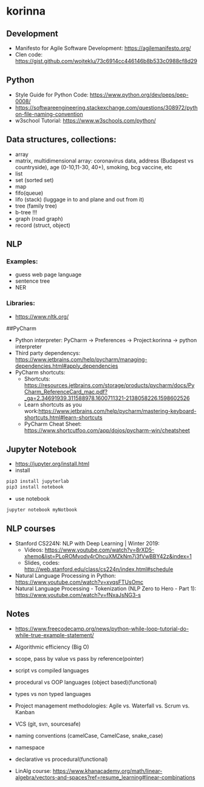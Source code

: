 # korinna

## Development
* Manifesto for Agile Software Development: https://agilemanifesto.org/
* Clen code: https://gist.github.com/wojteklu/73c6914cc446146b8b533c0988cf8d29

## Python
* Style Guide for Python Code: https://www.python.org/dev/peps/pep-0008/
* https://softwareengineering.stackexchange.com/questions/308972/python-file-naming-convention
* w3school Tutorial: https://www.w3schools.com/python/



## Data structures, collections:
* array
* matrix, multidimensional array: coronavirus data, address (Budapest vs countryside), age (0-10,11-30, 40+), smoking, bcg vaccine, etc
* list
* set (sorted set)
* map
* fifo(queue)
* lifo (stack) (luggage in to and plane and out from it)
* tree (family tree)
* b-tree !!!
* graph (road graph)
* record (struct, object)

## NLP
###  Examples:
* guess web page language
* sentence tree
* NER
### Libraries:
* https://www.nltk.org/

##PyCharm
* Python interpreter: PyCharm -> Preferences -> Project:korinna -> python interpreter
* Third party dependencys: https://www.jetbrains.com/help/pycharm/managing-dependencies.html#apply_dependencies
* PyCharm shortcuts:
    * Shortcuts: https://resources.jetbrains.com/storage/products/pycharm/docs/PyCharm_ReferenceCard_mac.pdf?_ga=2.34691939.311588978.1600711321-2138058226.1598602526
    * Learn shortcuts as you work:https://www.jetbrains.com/help/pycharm/mastering-keyboard-shortcuts.html#learn-shortcuts
    * PyCharm Cheat Sheet: https://www.shortcutfoo.com/app/dojos/pycharm-win/cheatsheet
    
 

## Jupyter Notebook
* https://jupyter.org/install.html
* install
```bash
pip3 install jupyterlab
pip3 install notebook
```
* use notebook
```bash
jupyter notebook myNotbook
```

## NLP courses
* Stanford CS224N: NLP with Deep Learning | Winter 2019: 
    * Videos: https://www.youtube.com/watch?v=8rXD5-xhemo&list=PLoROMvodv4rOhcuXMZkNm7j3fVwBBY42z&index=1
    * Slides, codes: http://web.stanford.edu/class/cs224n/index.html#schedule
* Natural Language Processing in Python: https://www.youtube.com/watch?v=xvqsFTUsOmc
* Natural Language Processing - Tokenization (NLP Zero to Hero - Part 1): https://www.youtube.com/watch?v=fNxaJsNG3-s

## Notes
* https://www.freecodecamp.org/news/python-while-loop-tutorial-do-while-true-example-statement/
* Algorithmic efficiency (Big O)
* scope, pass by value vs pass by reference(pointer)

* script vs compiled languages
* procedural vs OOP languages (object based)(functional)
* types vs non typed languages

* Project management methodologies: Agile vs. Waterfall vs. Scrum vs. Kanban
* VCS (git, svn, sourcesafe)
* naming conventions (camelCase, CamelCase, snake_case)
* namespace
* declarative vs procedural(functional)

* LinAlg course: https://www.khanacademy.org/math/linear-algebra/vectors-and-spaces?ref=resume_learning#linear-combinations

